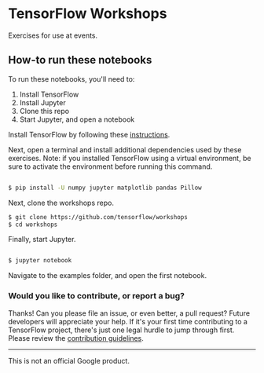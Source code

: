 # TensorFlow Workshops

Exercises for use at events. 

## How-to run these notebooks

To run these notebooks, you'll need to:
1. Install TensorFlow
2. Install Jupyter
3. Clone this repo
4. Start Jupyter, and open a notebook

Install TensorFlow by following these [instructions](https://www.tensorflow.org/install/). 

Next, open a terminal and install additional dependencies used by these exercises. Note: if you installed TensorFlow using a virtual environment, be sure to activate the environment before running this command.


```sh 

$ pip install -U numpy jupyter matplotlib pandas Pillow

```

Next, clone the workshops repo.

```sh
$ git clone https://github.com/tensorflow/workshops
$ cd workshops
```

Finally, start Jupyter.

```sh

$ jupyter notebook

```

Navigate to the examples folder, and open the first notebook.

### Would you like to contribute, or report a bug?

Thanks! Can you please file an issue, or even better, a pull request? Future developers will appreciate your help. If it's your first time contributing to a TensorFlow project, there's just one legal hurdle to jump through first. Please review the [contribution guidelines](CONTRIBUTING.md).

---

This is not an official Google product.